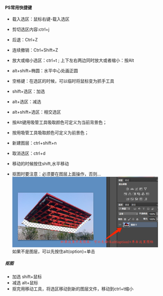 #### PS常用快捷键
* 载入选区：鼠标右键-载入选区
* 剪切选区内容:ctrl+j
* 后退：Ctrl+Z
* 连续撤销：Ctrl+Shift+Z
* 放大或缩小选区：ctrl+t ;   上下左右两边同时放大或者缩小：按Alt
* alt+shift+椭圆：水平中心处画正圆
* 空格键：在选区的时候，可以临时将鼠标变为抓手工具
* shift+选区：加选
* alt+选区：减选
* alt+shift+选区：相交选区
* 按Alt键用吸管工具吸取颜色可定义为当前背景色；
* 按用吸管工具吸取颜色可定义为前景色；
* 新建图层：ctrl+shift+n
* 取消选区：ctrl+d
* 移动的时候按住shift,水平移动


* 抠图时要注意：必须要在图层上面操作，否则...
![](img/036.png) 如果不是图层，可以先按住alt(option)+单击


##### 抠图

* 加选 shift+鼠标
* 减选 alt+鼠标
* 抠完用移动工具，将选区移动到新的图层文件，移动到ctrl+t缩小